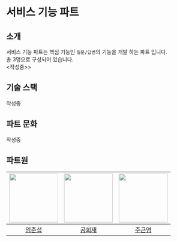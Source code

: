 # 서비스 기능 파트

## 소개

서비스 기능 파트는 핵심 기능인 `질문/답변`의 기능을 개발 하는 파트 입니다.  
총 3명으로 구성되어 있습니다.  
<작성중>>

## 기술 스택

작성중

## 파트 문화

작성중

## 파트원

| <img src="https://avatars.githubusercontent.com/u/33256333?v=4" width="130" height="130"> | <img src ="https://avatars.githubusercontent.com/u/18097984?v=4" width="130" height="130"> | <img src ="https://avatars.githubusercontent.com/u/82564045?v=4" width="130" height="130"> |
| :---------------------------------------------------------------------------------------: | :----------------------------------------------------------------------------------------: | :-----------------------------------------------------------------------------------------: |
|                         [임준섭](https://github.com/tear94fall)                         |                          [공희재](https://github.com/heejaykong)                          |                             [주근영](https://github.com/GeunYeongii)                             |
